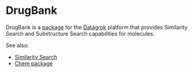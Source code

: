 # DrugBank

DrugBank is a [package](https://datagrok.ai/help/develop/develop#packages) for the [Datagrok](https://datagrok.ai)
platform that provides Similarity Search and Substructure Search capabilities for molecules.

See also:
* [Similarity Search](https://datagrok.ai/help/domains/chem/similarity-search)
* [Chem package](https://github.com/datagrok-ai/public/tree/master/packages/Chem)
